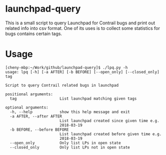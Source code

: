 # launchpad-query
This is a small script to query Launchpad for Contrail bugs and print out related info into csv format. One of its uses is to collect some statistics for bugs contains certain tags.

# Usage
```
[cheny-mbp:~/Work/github/launchpad-query]$ ./lpq.py -h
usage: lpq [-h] [-a AFTER] [-b BEFORE] [--open_only] [--closed_only] tag

Script to query Contrail related bugs in launchpad

positional arguments:
  tag                   List launchpad matching given tags

optional arguments:
  -h, --help            show this help message and exit
  -a AFTER, --after AFTER
                        List launchpad created since given time e.g.
                        2018-03-19
  -b BEFORE, --before BEFORE
                        List launchpad created before given time e.g.
                        2018-03-19
  --open_only           Only list LPs in open state
  --closed_only         Only list LPs not in open state
```
